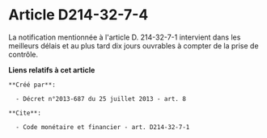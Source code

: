 # Article D214-32-7-4

La notification mentionnée à l'article D. 214-32-7-1 intervient dans les meilleurs délais et au plus tard dix jours ouvrables
à compter de la prise de contrôle.

**Liens relatifs à cet article**

	**Créé par**:

	  - Décret n°2013-687 du 25 juillet 2013 - art. 8

	**Cite**:

	  - Code monétaire et financier - art. D214-32-7-1
